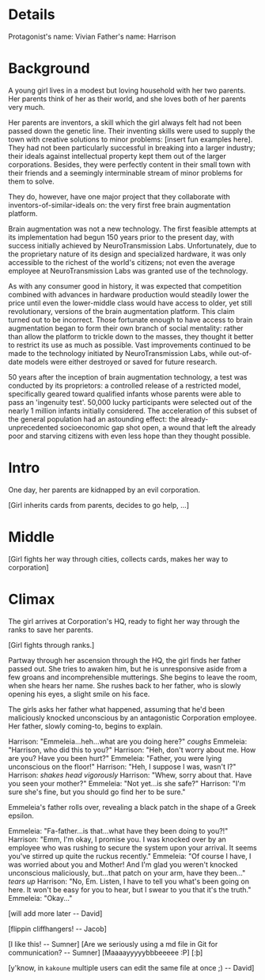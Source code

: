 Details
=======

Protagonist's name: Vivian
Father's name: Harrison

Background
==========

A young girl lives in a modest but loving household with her two parents. Her
parents think of her as their world, and she loves both of her parents very
much.

Her parents are inventors, a skill which the girl always felt had not been
passed down the genetic line. Their inventing skills were used to supply the
town with creative solutions to minor problems: [insert fun examples here]. They
had not been particularly successful in breaking into a larger industry; their
ideals against intellectual property kept them out of the larger corporations.
Besides, they were perfectly content in their small town with their friends and
a seemingly interminable stream of minor problems for them to solve.

They do, however, have one major project that they collaborate with
inventors-of-similar-ideals on: the very first free brain augmentation platform.

Brain augmentation was not a new technology. The first feasible attempts at its
implementation had begun 150 years prior to the present day, with success
initially achieved by NeuroTransmission Labs. Unfortunately, due to the
proprietary nature of its design and specialized hardware, it was only
accessible to the richest of the world's citizens; not even the average employee
at NeuroTransmission Labs was granted use of the technology.

As with any consumer good in history, it was expected that competition combined
with advances in hardware production would steadily lower the price until even
the lower-middle class would have access to older, yet still revolutionary,
versions of the brain augmentation platform. This claim turned out to be
incorrect. Those fortunate enough to have access to brain augmentation began to
form their own branch of social mentality: rather than allow the platform to
trickle down to the masses, they thought it better to restrict its use as much
as possible. Vast improvements continued to be made to the technology initiated
by NeuroTransmission Labs, while out-of-date models were either destroyed or
saved for future research.

50 years after the inception of brain augmentation technology, a test was
conducted by its proprietors: a controlled release of a restricted model,
specifically geared toward qualified infants whose parents were able to pass an
'ingenuity test'. 50,000 lucky participants were selected out of the nearly 1
million infants initially considered. The acceleration of this subset of the
general population had an astounding effect: the already-unprecedented
socioeconomic gap shot open, a wound that left the already poor and starving
citizens with even less hope than they thought possible.


Intro
=====

One day, her parents are kidnapped by an evil corporation.

[Girl inherits cards from parents, decides to go help, ...]

Middle
======

[Girl fights her way through cities, collects cards, makes her way to
corporation]

Climax
======

The girl arrives at Corporation's HQ, ready to fight her way through the ranks
to save her parents.

[Girl fights through ranks.]

Partway through her ascension through the HQ, the girl finds her father passed
out. She tries to awaken him, but he is unresponsive aside from a few groans and
incomprehensible mutterings. She begins to leave the room, when she hears her
name. She rushes back to her father, who is slowly opening his eyes, a slight
smile on his face.

The girls asks her father what happened, assuming that he'd been maliciously
knocked unconscious by an antagonistic Corporation employee. Her father, slowly
coming-to, begins to explain.

Harrison: "Emmeleia...heh...what are you doing here?" *coughs*
Emmeleia: "Harrison, who did this to you?"
Harrison: "Heh, don't worry about me. How are you? Have you been hurt?"
Emmeleia: "Father, you were lying unconscious on the floor!"
Harrison: "Heh, I suppose I was, wasn't I?"
Harrison: *shakes head vigorously*
Harrison: "Whew, sorry about that. Have you seen your mother?"
Emmeleia: "Not yet...is she safe?"
Harrison: "I'm sure she's fine, but you should go find her to be sure."

Emmeleia's father rolls over, revealing a black patch in the shape of a Greek
epsilon.

Emmeleia: "Fa-father...is that...what have they been doing to you?!"
Harrison: "Emm, I'm okay, I promise you. I was knocked over by an employee
           who was rushing to secure the system upon your arrival. It seems
           you've stirred up quite the ruckus recently."
Emmeleia: "Of course I have, I was worried about you and Mother! And I'm glad
           you weren't knocked unconscious maliciously, but...that patch on your
           arm, have they been..." *tears up*
Harrison: "No, Em. Listen, I have to tell you what's been going on here. It
           won't be easy for you to hear, but I swear to you that it's the
           truth."
Emmeleia: "Okay..."

[will add more later -- David]

[flippin cliffhangers! -- Jacob]

[I like this! -- Sumner]
[Are we seriously using a md file in Git for communication? -- Sumner]
[Maaaayyyyybbbeeeee :P]
[:þ]

[y'know, in `kakoune` multiple users can edit the same file at once ;) -- David]

